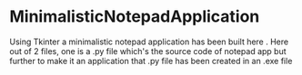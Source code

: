 # MinimalisticNotepadApplication
Using Tkinter a minimalistic notepad application has been built here .
Here out of 2 files, one is a .py file which's the source code of notepad app but further to make it an application that .py file has been created in an .exe file
